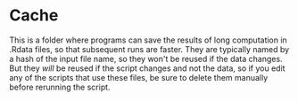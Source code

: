 Cache
=====

This is a folder where programs can save the results of long computation in
.Rdata files, so that subsequent runs are faster. They are typically named by a
hash of the input file name, so they won't be reused if the data changes. But
they _will_ be reused if the script changes and not the data, so if you edit
any of the scripts that use these files, be sure to delete them manually before
rerunning the script.
